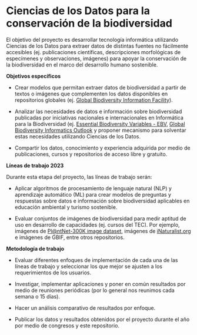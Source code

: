 # Ciencias de los Datos para la conservación de la biodiversidad 

El objetivo del proyecto es desarrollar tecnología informática utilizando Ciencias de los Datos para extraer datos de distintas fuentes no fácilmente accesibles (ej. publicaciones científicas, descripciones morfológicas de especímenes y observaciones, imágenes) para apoyar la conservación de la biodiversidad en el marco del desarrollo humano sostenible.

<b>Objetivos específicos</b>

* Crear modelos que permitan extraer datos de biodiversidad a partir de textos o imágenes que complementen los datos disponibles en repositorios globales (ej. [Global Biodiversity Information Facility](https://www.gbif.org/)).</p>

* Analizar las necesidades de datos e información sobre biodiversidad publicadas por iniciativas nacionales e internacionales en Informática para la Biodiversidad (ej. [Essential Biodiversity Variables - EBV](https://geobon.org/ebvs/what-are-ebvs/), [Global Biodiversity Informatics Outlook](https://www.biodiversityinformatics.org/en/gbio-framework/overview/) y proponer mecanismo para solventar estas necesidades utilizando Ciencias de los Datos.</p> 

* Compartir los datos, conocimiento y experiencia adquirida por medio de publicaciones, cursos y repositorios de acceso libre y gratuito. </p>

<b> Líneas de trabajo 2023 </b></p>

Durante esta etapa del proyecto, las líneas de trabajo serán:</p>

* Aplicar algoritmos de procesamiento de lenguaje natural (NLP) y aprendizaje automático (ML) para crear modelos de preguntas y respuestas sobre datos e información sobre biodiversidad aplicables en educación ambiental y turismo sostenible.</p>

* Evaluar conjuntos de imágenes de biodiversidad para medir aptitud de uso en desarrollo de capacidades (ej. cursos del TEC). Por ejemplo, imágenes de [Pl@ntNet-300K image dataset](https://zenodo.org/record/5645731#.Y88UadLMJpz), imágenes de [iNaturalist.org](https://www.inaturalist.org/) e imágenes de GBIF, entre otros repositorios. </p>

<b> Metodología de trabajo </b>

* Evaluar diferentes enfoques de implementación de cada una de las líneas de trabajo y seleccionar los que mejor se ajusten a los requerimientos de los usuarios.</p>
* Investigar, implementar aplicaciones y poner en común resultados por medio de reuniones periódicas (por lo general nos reunimos cada semana o 15 días). </p>
* Hacer un análisis comparativo de resultados por enfoque.</p>
* Publicar los datos y resultados obtenidos por el proyecto durante el año por medio de congresos y este repositorio.  </p>
